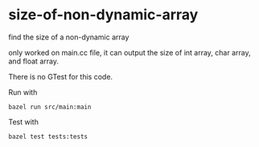 # size-of-non-dynamic-array
find the size of a non-dynamic array

only worked on main.cc file, it can output the size of int array, char array, and float array. 

There is no GTest for this code.

Run with
```
bazel run src/main:main
```

Test with
```
bazel test tests:tests
```
